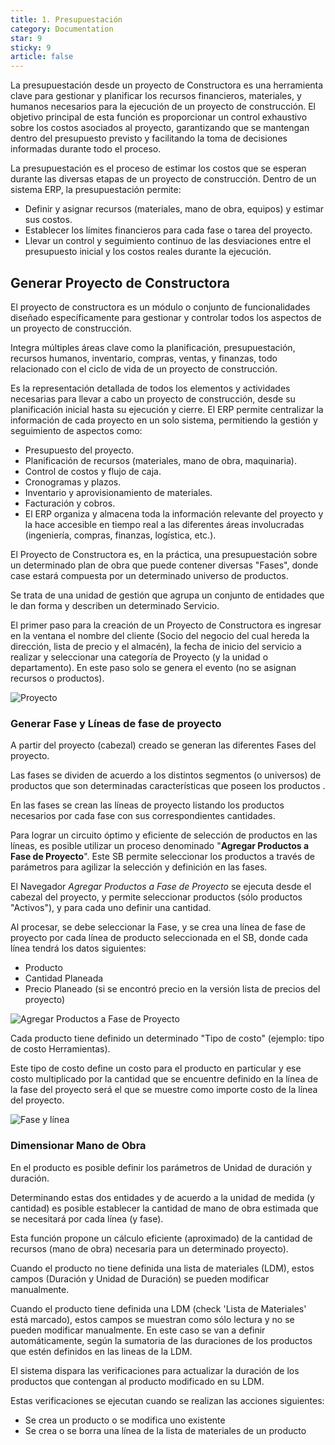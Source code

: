 ```yaml
---
title: 1. Presupuestación
category: Documentation
star: 9
sticky: 9
article: false
---
```


La presupuestación desde un proyecto de Constructora es una herramienta clave para gestionar y planificar los recursos financieros, materiales, y humanos necesarios para la ejecución de un proyecto de construcción. El objetivo principal de esta función es proporcionar un control exhaustivo sobre los costos asociados al proyecto, garantizando que se mantengan dentro del presupuesto previsto y facilitando la toma de decisiones informadas durante todo el proceso.

La presupuestación es el proceso de estimar los costos que se esperan durante las diversas etapas de un proyecto de construcción. Dentro de un sistema ERP, la presupuestación permite:

* Definir y asignar recursos (materiales, mano de obra, equipos) y estimar sus costos.
* Establecer los límites financieros para cada fase o tarea del proyecto.
* Llevar un control y seguimiento continuo de las desviaciones entre el presupuesto inicial y los costos reales durante la ejecución.

## Generar Proyecto de Constructora

El proyecto de constructora es un módulo o conjunto de funcionalidades diseñado específicamente para gestionar y controlar todos los aspectos de un proyecto de construcción.

Integra múltiples áreas clave como la planificación, presupuestación, recursos humanos, inventario, compras, ventas, y finanzas, todo relacionado con el ciclo de vida de un proyecto de construcción.

Es la representación detallada de todos los elementos y actividades necesarias para llevar a cabo un proyecto de construcción, desde su planificación inicial hasta su ejecución y cierre. El ERP permite centralizar la información de cada proyecto en un solo sistema, permitiendo la gestión y seguimiento de aspectos como:

* Presupuesto del proyecto.
* Planificación de recursos (materiales, mano de obra, maquinaria).
* Control de costos y flujo de caja.
* Cronogramas y plazos.
* Inventario y aprovisionamiento de materiales.
* Facturación y cobros.
* El ERP organiza y almacena toda la información relevante del proyecto y la hace accesible en tiempo real a las diferentes áreas involucradas (ingeniería, compras, finanzas, logística, etc.).

El Proyecto de Constructora es, en la práctica, una presupuestación sobre un determinado plan de obra que puede contener diversas "Fases", donde case estará compuesta por un determinado universo de productos.

Se trata de una unidad de gestión que agrupa un conjunto de entidades que le dan forma y describen un determinado Servicio.

El primer paso para la creación de un Proyecto de Constructora es ingresar en la ventana el nombre del cliente (Socio del negocio del cual hereda la dirección, lista de precio y el almacén), la fecha de inicio del servicio a realizar y seleccionar una categoría de Proyecto (y la unidad o departamento). En este paso solo se genera el evento (no se asignan recursos o productos).

![Proyecto](/assets/img/docs/construction-management/com-image1.png)

### Generar Fase y Líneas de fase de proyecto

A partir del proyecto (cabezal) creado se generan las diferentes Fases del proyecto.

Las fases se dividen de acuerdo a los distintos segmentos (o universos) de productos que son determinadas características que poseen los productos .

En las fases se crean las líneas de proyecto listando los productos necesarios por cada fase con sus correspondientes cantidades.

Para lograr un circuito óptimo y eficiente de selección de productos en las líneas, es posible utilizar un proceso denominado "**Agregar Productos a Fase de Proyecto**". Este SB permite seleccionar los productos a través de parámetros para agilizar la selección y definición en las fases.

El Navegador *Agregar Productos a Fase de Proyecto* se ejecuta desde el cabezal del proyecto, y permite seleccionar productos (sólo productos "Activos"), y para cada uno definir una cantidad.

Al procesar, se debe seleccionar la Fase, y se crea una línea de fase de proyecto por cada línea de producto seleccionada en el SB, donde cada línea tendrá los datos siguientes:

* Producto
* Cantidad Planeada
* Precio Planeado (si se encontró precio en la versión lista de precios del proyecto)

![Agregar Productos a Fase de Proyecto](/assets/img/docs/construction-management/com-image8.png)

Cada producto tiene definido un determinado "Tipo de costo" (ejemplo: tipo de costo Herramientas).

Este tipo de costo define un costo para el producto en particular y ese costo multiplicado por la cantidad que se encuentre definido en la línea de la fase del proyecto será el que se muestre como importe costo de la línea del proyecto.

![Fase y línea](/assets/img/docs/construction-management/com-image2.png)

### Dimensionar Mano de Obra

En el producto es posible definir los parámetros de Unidad de duración y duración.

Determinando estas dos entidades y de acuerdo a la unidad de medida (y cantidad) es posible establecer la cantidad de mano de obra estimada que se necesitará por cada línea (y fase).

Esta función propone un cálculo eficiente (aproximado) de la cantidad de recursos (mano de obra) necesaria para un determinado proyecto).

Cuando el producto no tiene definida una lista de materiales (LDM), estos campos (Duración y Unidad de Duración) se pueden modificar manualmente.

Cuando el producto tiene definida una LDM (check 'Lista de Materiales' está marcado), estos campos se muestran como sólo lectura y no se pueden modificar manualmente. En este caso se van a definir automáticamente, según la sumatoria de las duraciones de los productos que estén definidos en las lineas de la LDM.

El sistema dispara las verificaciones para actualizar la duración de los productos que contengan al producto modificado en su LDM.

Estas verificaciones se ejecutan cuando se realizan las acciones siguientes:

* Se crea un producto o se modifica uno existente
* Se crea o se borra una línea de la lista de materiales de un producto